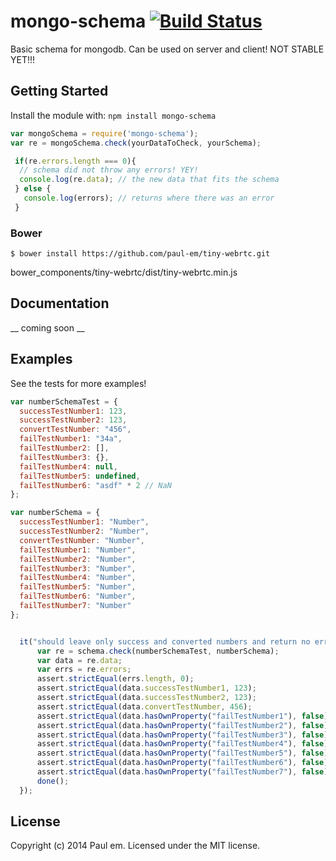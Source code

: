 # mongo-schema [![Build Status](https://secure.travis-ci.org/paul-em/mongo-schema.png?branch=master)](http://travis-ci.org/paul-em/mongo-schema)

Basic schema for mongodb. Can be used on server and client! NOT STABLE YET!!!

## Getting Started
Install the module with: `npm install mongo-schema`

```javascript
var mongoSchema = require('mongo-schema');
var re = mongoSchema.check(yourDataToCheck, yourSchema);

 if(re.errors.length === 0){
  // schema did not throw any errors! YEY!
  console.log(re.data); // the new data that fits the schema
 } else {
   console.log(errors); // returns where there was an error
 }
```

### Bower
```
$ bower install https://github.com/paul-em/tiny-webrtc.git
```
bower_components/tiny-webrtc/dist/tiny-webrtc.min.js

## Documentation

__ coming soon __

## Examples

See the tests for more examples!

```javascript
var numberSchemaTest = {
  successTestNumber1: 123,
  successTestNumber2: 123,
  convertTestNumber: "456",
  failTestNumber1: "34a",
  failTestNumber2: [],
  failTestNumber3: {},
  failTestNumber4: null,
  failTestNumber5: undefined,
  failTestNumber6: "asdf" * 2 // NaN
};

var numberSchema = {
  successTestNumber1: "Number",
  successTestNumber2: "Number",
  convertTestNumber: "Number",
  failTestNumber1: "Number",
  failTestNumber2: "Number",
  failTestNumber3: "Number",
  failTestNumber4: "Number",
  failTestNumber5: "Number",
  failTestNumber6: "Number",
  failTestNumber7: "Number"
};


  it("should leave only success and converted numbers and return no errors", function (done) {
      var re = schema.check(numberSchemaTest, numberSchema);
      var data = re.data;
      var errs = re.errors;
      assert.strictEqual(errs.length, 0);
      assert.strictEqual(data.successTestNumber1, 123);
      assert.strictEqual(data.successTestNumber2, 123);
      assert.strictEqual(data.convertTestNumber, 456);
      assert.strictEqual(data.hasOwnProperty("failTestNumber1"), false);
      assert.strictEqual(data.hasOwnProperty("failTestNumber2"), false);
      assert.strictEqual(data.hasOwnProperty("failTestNumber3"), false);
      assert.strictEqual(data.hasOwnProperty("failTestNumber4"), false);
      assert.strictEqual(data.hasOwnProperty("failTestNumber5"), false);
      assert.strictEqual(data.hasOwnProperty("failTestNumber6"), false);
      assert.strictEqual(data.hasOwnProperty("failTestNumber7"), false);
      done();
  });
```

## License
Copyright (c) 2014 Paul em. Licensed under the MIT license.
